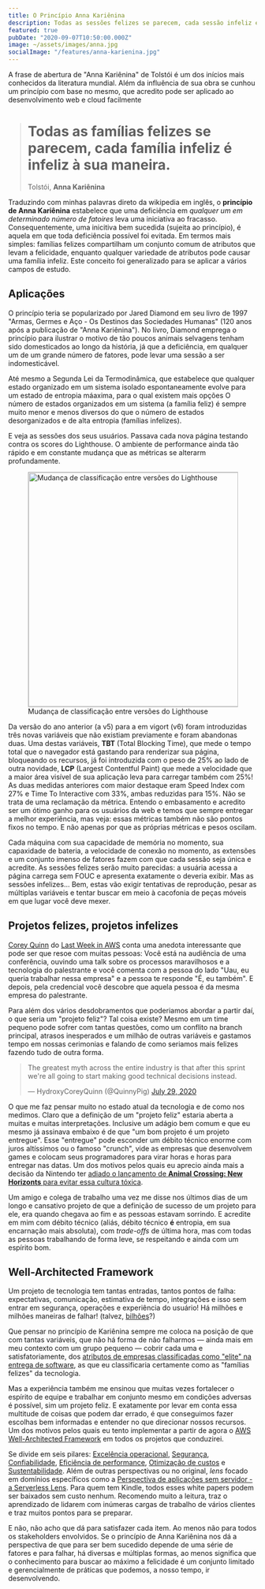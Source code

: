 ```yaml
---
title: O Princípio Anna Kariênina
description: Todas as sessões felizes se parecem, cada sessão infeliz é infeliz à sua maneira. O Princípio Anna Kariêninca aplicado ao desenvolvimento
featured: true
pubDate: "2020-09-07T10:50:00.000Z"
image: ~/assets/images/anna.jpg
socialImage: "/features/anna-karienina.jpg"
---
```


<p class="lead">A frase de abertura de "Anna Kariênina" de Tolstói é um dos inícios mais conhecidos da literatura mundial. Além da influência de sua obra se cunhou um princípio com base no mesmo, que acredito pode ser aplicado ao desenvolvimento web e cloud facilmente</p>

> # Todas as famílias felizes se parecem, cada família infeliz é infeliz à sua maneira.
>
> <footer>Tolstói, <b>Anna Kariênina</b></footer>

Traduzindo com minhas palavras direto da wikipedia em inglês, o **princípio de Anna Kariênina** estabelece que uma deficiência em _qualquer um em determinado número de fatoires_ leva uma iniciativa ao fracasso. Consequentemente, uma inicitiva bem sucedida (sujeita ao princípio), é aquela em que toda deficiência possível foi evitada. Em termos mais simples: famílias felizes compartilham um conjunto comum de atributos que levam a felicidade, enquanto qualquer variedade de atributos pode causar uma família infeliz. Este conceito foi generalizado para se aplicar a vários campos de estudo.

## Aplicações

O princípio teria se popularizado por Jared Diamond em seu livro de 1997 "Armas, Germes e Aço - Os Destinos das Sociedades Humanas" (120 anos após a publicação de "Anna Kariênina"). No livro, Diamond emprega o princípio para ilustrar o motivo de tão poucos animais selvagens tenham sido domesticados ao longo da história, já que a deficiência, em qualquer um de um grande número de fatores, pode levar uma sessão a ser indomesticável.

Até mesmo a Segunda Lei da Termodinâmica, que estabelece que qualquer estado organizado em um sistema isolado espontaneamente evolve para um estado de entropia máaxima, para o qual existem mais opções O número de estados organizados em um sistema (a família feliz) é sempre muito menor e menos diversos do que o número de estados desorganizados e de alta entropia (famílias infelizes).

E veja as sessões dos seus usuários. Passava cada nova página testando contra os scores do Lighthouse. O ambiente de performance ainda tão rápido e em constante mudança que as métricas se alterarm profundamente.

<figure class="extend">
    <img src="/assets/lighthouse-weight-changes.png" width="752" height="475" alt="Mudança de classificação entre versões do Lighthouse" style="border: 1px solid #BBB" />
    <figcaption>Mudança de classificação entre versões do Lighthouse</figcaption>
</figure>

Da versão do ano anterior (a v5) para a em vigort (v6) foram introduzidas três novas variáveis que não existiam previamente e foram abandonas duas. Uma destas variáveis, **TBT** (Total Blocking Time), que mede o tempo total que o navegador está gastando para renderizar sua página, bloqueando os recursos, já foi introduzida com o peso de 25% ao lado de outra novidade, **LCP** (Largest Contentful Paint) que mede a velocidade que a maior área visível de sua aplicação leva para carregar também com 25%! As duas medidas anteriores com maior destaque eram Speed Index com 27% e Time To Interactive com 33%, ambas reduzidas para 15%. Não se trata de uma reclamação da métrica. Entendo o embasamento e acredito ser um ótimo ganho para os usuários da web e temos que sempre entregar a melhor experiência, mas veja: essas métricas também não são pontos fixos no tempo. E não apenas por que as próprias métricas e pesos oscilam.

Cada máquina com sua capacidade de memória no momento, sua capaxidade de bateria, a velocidade de conexão no momento, as extensões e um conjunto imenso de fatores fazem com que cada sessão seja única e acredite. As sessões felizes serão muito parecidas: a usuária acessa a página carrega sem FOUC e apresenta exatamente o deveria exibir. Mas as sessões infelizes... Bem, estas vão exigir tentativas de reprodução, pesar as múltiplas variáveis e tentar buscar em meio à cacofonia de peças móveis em que lugar você deve mexer.

## Projetos felizes, projetos infelizes

[Corey Quinn]("https://twitter.com/QuinnyPig") do [Last Week in AWS]("https://www.lastweekinaws.com/") conta uma anedota interessante que pode ser que resoe com muitas pessoas: Você está na audiência de uma conferência, ouvindo uma talk sobre os processos maravilhosos e a tecnologia do palestrante e você comenta com a pessoa do lado "Uau, eu queria trabalhar nessa empresa" e a pessoa te responde "É, eu também". E depois, pela credencial você descobre que aquela pessoa é da mesma empresa do palestrante.

Para além dos vários desdobramentos que poderiamos abordar a partir daí, o que seria um "projeto feliz"? Tal coisa existe? Mesmo em um time pequeno pode sofrer com tantas questões, como um conflito na branch principal, atrasos inesperados e um milhão de outras variáveis e gastamos tempo em nossas cerimonias e falando de como seriamos mais felizes fazendo tudo de outra forma.

<blockquote class="twitter-tweet"><p lang="en" dir="ltr">The greatest myth across the entire industry is that after this sprint we&#39;re all going to start making good technical decisions instead.</p>&mdash; HydroxyCoreyQuinn (@QuinnyPig) <a href="https://twitter.com/QuinnyPig/status/1288276471677501441?ref_src=twsrc%5Etfw">July 29, 2020</a></blockquote> <script async src="https://platform.twitter.com/widgets.js" charset="utf-8"></script>

O que me faz pensar muito no estado atual da tecnologia e de como nos medimos. Claro que a definição de um "projeto feliz" estaria aberta a muitas e muitas interpretações. Inclusive um adágio bem comum e que eu mesmo já assinava embaixo é de que "um bom projeto é um projeto entregue". Esse "entregue" pode esconder um débito técnico enorme com juros altíssimos ou o famoso "crunch", vide as empresas que desenvolvem games e colocam seus programadores para virar horas e horas para entregar nas datas. Um dos motivos pelos quais eu aprecio ainda mais a decisão da Nintendo ter [adiado o lançamento de **Animal Crossing: New Horizonts** para evitar essa cultura tóxica]("https://www.ign.com/articles/2019/06/21/nintendo-comments-on-crunch-and-game-delays-a-e3-2019").

Um amigo e colega de trabalho uma vez me disse nos últimos dias de um longo e cansativo projeto de que a definição de sucesso de um projeto para ele, era quando chegava ao fim e as pessoas estavam sorrindo. E acredite em mim com débito técnico (aliás, débito técnico **é** entropia, em sua encarnação mais absoluta), com _trade-offs_ de última hora, mas com todas as pessoas trabalhando de forma leve, se respeitando e ainda com um espírito bom.

## Well-Architected Framework

Um projeto de tecnologia tem tantas entradas, tantos pontos de falha: expectativas, comunicação, estimativa de tempo, integrações e isso sem entrar em segurança, operações e experiência do usuário! Há milhões e milhões maneiras de falhar! (talvez, [bilhões]("/blog/next-billion-users/")?)

Que pensar no princípio de Kariênina sempre me coloca na posição de que com tantas variáveis, que não há forma de não falharmos — ainda mais em meu contexto com um grupo pequeno — cobrir cada uma e satisfatoriamente, dos [atributos de empresas classificadas como "elite" na entrega de software]("https://services.google.com/fh/files/misc/state-of-devops-2019.pdf"), as que eu classificaria certamente como as "famílias felizes" da tecnologia.

Mas a experiência também me ensinou que muitas vezes fortalecer o espírito de equipe e trabalhar em conjunto mesmo em condições adversas é possível, sim um projeto feliz. E exatamente por levar em conta essa multitude de coisas que podem dar errado, é que conseguimos fazer escolhas bem informadas e entender no que direcionar nossos recursos. Um dos motivos pelos quais eu tento implementar a partir de agora o [AWS Well-Architected Framework]("https://aws.amazon.com/pt/architecture/well-architected/") em todos os projetos que conduzirei.

Se divide em seis pilares: [Excelência operacional]("https://docs.aws.amazon.com/wellarchitected/latest/operational-excellence-pillar/welcome.html"), [Segurança]("https://docs.aws.amazon.com/wellarchitected/latest/security-pillar/welcome.html"), [Confiabilidade]("https://docs.aws.amazon.com/wellarchitected/latest/reliability-pillar/welcome.html"), [Eficiência de performance]("https://docs.aws.amazon.com/wellarchitected/latest/performance-efficiency-pillar/welcome.html"), [Otimização de custos]("https://docs.aws.amazon.com/wellarchitected/latest/cost-optimization-pillar/welcome.html") e [Sustentabilidade](https://docs.aws.amazon.com/wellarchitected/latest/sustainability-pillar/sustainability-pillar.html). Além de outras perspectivas ou no original, _lens_ focado em domínios específicos como a [Perspectiva de aplicações sem servidor - a Serverless Lens](https://docs.aws.amazon.com/wellarchitected/latest/serverless-applications-lens/welcome.html?did=wp_card&trk=wp_card). Para quem tem Kindle, todos esses white papers podem ser baixados sem custo nenhum. Recomendo muito a leitura, traz o aprendizado de lidarem com inúmeras cargas de trabalho de vários clientes e traz muitos pontos para se preparar.

E não, não acho que dá para satisfazer cada item. Ao menos não para todos os stakeholders envolvidos. Se o princípio de Anna Kariênina nos dá a perspectiva de que para ser bem sucedido depende de uma série de fatores e para falhar, há diversas e múltiplas formas, ao menos significa que o conhecimento para buscar ao máximo a felicidade é um conjunto limitado e gerencialmente de práticas que podemos, a nosso tempo, ir desenvolvendo.